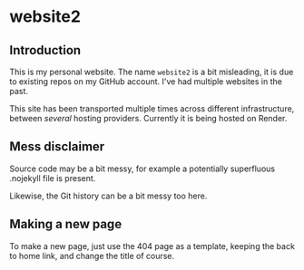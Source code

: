 # website2

## Introduction

This is my personal website. The name `website2` is a bit misleading, it is due to existing repos on my GitHub account. I've had multiple websites in the past.

This site has been transported multiple times across different infrastructure, between *several* hosting providers. Currently it is being hosted on Render.

## Mess disclaimer

Source code may be a bit messy, for example a potentially superfluous .nojekyll file is present.

Likewise, the Git history can be a bit messy too here.

## Making a new page

To make a new page, just use the 404 page as a template, keeping the back to home link, and change the title of course.
